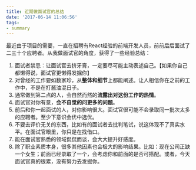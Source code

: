 ```yaml
---
title: 近期做面试官的总结
date: '2017-06-14 11:06:56'
tags:
- summary
---
```


最近由于项目的需要，一直在招聘有React经验的前端开发人员，前前后后面试了二三十个应聘者。从我做面试官的角度，获得了一些经验总结：

1. 面试者禁忌：让面试官去挤牙膏，一定要尽可能主动表述自己。【如果你自己都懒得说，面试官更懒得发掘你】
2. 对曾经的工作要如数家珍，从**整体和细节**上都能阐述。让人相信你在之前的工作中，不是在打酱油混日子。
3. 通常做到第二点的人，会自然而然的**流露出对这份工作的热情**。
4. 面试官对你有意，**会不自觉的问更多的问题**。
5. 前后和你一起面试的人，对你影响很大。面试官很可能不会录取同一批次太多的应聘者。至少下意识会优中选优。
6. 不要去评价无关的东西，比如有的面试者去批判笔试，说这体现不了真实水平。在面试官眼里，你只是在找借口。
7. 能在面试官熟悉的领域侃侃而谈，会大大提升好感度。
8. 除了职业素质本身，很多其他因素也会极大的影响结果。比如：现在公司正缺一个女生；前面已经录取了一个，会考虑你和前面的是否可搭配。或者，今天面试官真的很累，没有努力去发掘你。
